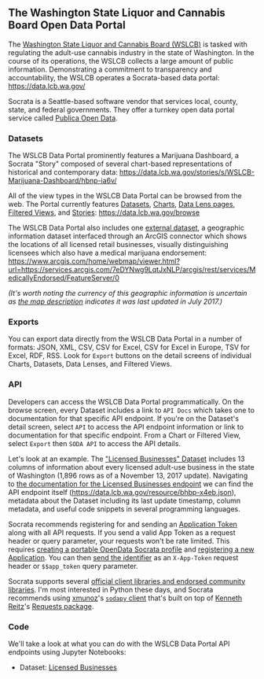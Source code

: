 ## The Washington State Liquor and Cannabis Board Open Data Portal

The [Washington State Liquor and Cannabis Board (WSLCB)](https://lcb.wa.gov/) is tasked with regulating the adult-use cannabis industry in the state of Washington.  In the course of its operations, the WSLCB collects a large amount of public information.  Demonstrating a commitment to transparency and accountability, the WSLCB operates a Socrata-based data portal:
https://data.lcb.wa.gov/

Socrata is a Seattle-based software vendor that services local, county, state, and federal governments.  They offer a turnkey open data portal service called [Publica Open Data](https://socrata.com/publica-open-data/).

### Datasets

The WSLCB Data Portal prominently features a Marijuana Dashboard, a Socrata "Story" composed of several chart-based representations of historical and contemporary data:
https://data.lcb.wa.gov/stories/s/WSLCB-Marijuana-Dashboard/hbnp-ia6v/

All of the view types in the WSLCB Data Portal can be browsed from the web.  The Portal currently features [Datasets](https://data.lcb.wa.gov/browse?limitTo=datasets), [Charts](https://data.lcb.wa.gov/browse?limitTo=charts), [Data Lens pages](https://data.lcb.wa.gov/browse?limitTo=new_view), [Filtered Views](https://data.lcb.wa.gov/browse?limitTo=filters), and [Stories](https://data.lcb.wa.gov/browse?limitTo=story):
https://data.lcb.wa.gov/browse

The WSLCB Data Portal also includes one [external dataset](https://data.lcb.wa.gov/dataset/MJRETAIL/qv2r-d9rj), a geographic information dataset interfaced through an ArcGIS connector which shows the locations of all licensed retail businesses, visually distinguishing licensees which also have a medical marijuana endorsement:
https://www.arcgis.com/home/webmap/viewer.html?url=https://services.arcgis.com/7eDYNwg9LqtJxNLP/arcgis/rest/services/MedicallyEndorsed/FeatureServer/0

*(It's worth noting the currency of this geographic information is uncertain as [the map description](https://services.arcgis.com/7eDYNwg9LqtJxNLP/arcgis/rest/services/MedicallyEndorsed/FeatureServer/0) indicates it was last updated in July 2017.)*

### Exports

You can export data directly from the WSLCB Data Portal in a number of formats: JSON, XML, CSV, CSV for Excel, CSV for Excel in Europe, TSV for Excel, RDF, RSS.  Look for `Export` buttons on the detail screens of individual Charts, Datasets, Data Lenses, and Filtered Views.

### API

Developers can access the WSLCB Data Portal programmatically.  On the browse screen, every Dataset includes a link to `API Docs` which takes one to documentation for that specific API endpoint.  If you're on the Dataset's detail screen, select `API` to access the API endpoint information or link to documentation for that specific endpoint.  From a Chart or Filtered View, select `Export` then `SODA API` to access the API details.

Let's look at an example.  The ["Licensed Businesses" Dataset](https://data.lcb.wa.gov/Licensing/Licensed-Businesses/u3zh-ri66) includes 13 columns of information about every licensed adult-use business in the state of Washington (1,896 rows as of a November 13, 2017 update).  Navigating to [the documentation for the Licensed Businesses endpoint](https://dev.socrata.com/foundry/data.lcb.wa.gov/bhbp-x4eb) we can find the API endpoint itself (https://data.lcb.wa.gov/resource/bhbp-x4eb.json), metadata about the Dataset including its last update timestamp, column metadata, and useful code snippets in several programming languages.

Socrata recommends registering for and sending an [Application Token](https://dev.socrata.com/docs/app-tokens.html) along with all API requests.  If you send a valid App Token as a request header or query parameter, your requests won't be rate limited.  This requires [creating a portable OpenData Socrata profile](https://data.lcb.wa.gov/login) and [registering a new Application](https://data.lcb.wa.gov/profile/app_tokens).  You can then [send the identifier](https://dev.socrata.com/docs/app-tokens.html#using-your-application-token) as an `X-App-Token` request header or `$$app_token` query parameter.

Socrata supports several [official client libraries and endorsed community libraries](https://dev.socrata.com/libraries/).  I'm most interested in Python these days, and Socrata recommends using [xmunoz](https://github.com/xmunoz)'s [`sodapy` client](https://github.com/xmunoz/sodapy) that's built on top of [Kenneth Reitz](https://www.kennethreitz.org/)'s [Requests package](https://github.com/requests/requests/).

### Code

We'll take a look at what you can do with the WSLCB Data Portal API endpoints using Jupyter Notebooks:

* Dataset: [Licensed Businesses](./wslcb-portal-licensed_businesses.ipynb)
